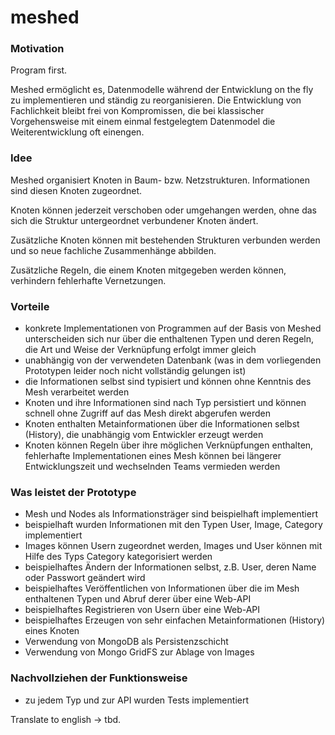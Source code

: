 # meshed



### Motivation

Program first.

Meshed ermöglicht es, Datenmodelle während der Entwicklung on the fly zu implementieren und ständig zu reorganisieren.
Die Entwicklung von Fachlichkeit bleibt frei von Kompromissen, die bei klassischer Vorgehensweise mit einem einmal 
festgelegtem Datenmodel die Weiterentwicklung oft einengen.

### Idee

Meshed organisiert Knoten in Baum- bzw. Netzstrukturen. Informationen sind diesen Knoten zugeordnet. 

Knoten können jederzeit verschoben oder umgehangen werden, ohne das sich die Struktur untergeordnet verbundener Knoten ändert.

Zusätzliche Knoten können mit bestehenden Strukturen verbunden werden und so neue fachliche Zusammenhänge abbilden.

Zusätzliche Regeln, die einem Knoten mitgegeben werden können, verhindern fehlerhafte Vernetzungen.

### Vorteile

- konkrete Implementationen von Programmen auf der Basis von Meshed unterscheiden sich nur über die enthaltenen Typen 
  und deren Regeln, die Art und Weise der Verknüpfung erfolgt immer gleich
- unabhängig von der verwendeten Datenbank (was in dem vorliegenden Prototypen leider noch nicht vollständig gelungen ist)
- die Informationen selbst sind typisiert und können ohne Kenntnis des Mesh verarbeitet werden 
- Knoten und ihre Informationen sind nach Typ persistiert und können schnell ohne Zugriff auf das Mesh direkt abgerufen 
  werden
- Knoten enthalten Metainformationen über die Informationen selbst (History), die unabhängig vom Entwickler erzeugt werden
- Knoten können Regeln über ihre möglichen Verknüpfungen enthalten, fehlerhafte Implementationen eines Mesh können bei 
  längerer Entwicklungszeit und wechselnden Teams vermieden werden

### Was leistet der Prototype

- Mesh und Nodes als Informationsträger sind beispielhaft implementiert
- beispielhaft wurden Informationen mit den Typen User, Image, Category implementiert
- Images können Usern zugeordnet werden, Images und User können mit Hilfe des Typs Category kategorisiert werden
- beispielhaftes Ändern der Informationen selbst, z.B. User, deren Name oder Passwort geändert wird
- beispielhaftes Veröffentlichen von Informationen über die im Mesh enthaltenen Typen und Abruf derer über eine Web-API
- beispielhaftes Registrieren von Usern über eine Web-API
- beispielhaftes Erzeugen von sehr einfachen Metainformationen (History) eines Knoten
- Verwendung von MongoDB als Persistenzschicht
- Verwendung von Mongo GridFS zur Ablage von Images

### Nachvollziehen der Funktionsweise

- zu jedem Typ und zur API wurden Tests implementiert

Translate to english -> tbd.
